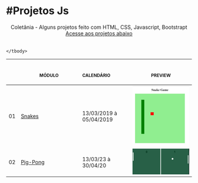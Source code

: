 # #Projetos Js

<p align="center">
    Coletânia - Alguns projetos feito com HTML, CSS, Javascript, Bootstrapt <br>
    <a href="#">Acesse aos projetos abaixo</a><br>
    <br><table>
    <thead>
        <tr>
            <th align="center">
                <img width="20" height="1"> 
                <p>
                    <small></small>
                </p>
            </th>
            <th align="center">
                <img width="300" height="1"> 
                <p> 
                    <small>
                        MÓDULO
                    </small>
                </p>
            </th>
            <th align="left">
                <img width="140" height="1">
                <p align="left"> 
                    <small>
                    CALENDÁRIO
                    </small>
                </p>
            </th>
            <th align="center">
                <img width="201" height="1">
                <p align="center"> 
                    <small>
                    PREVIEW
                    </small>
                </p>
            </th>
        </tr>
    </thead>
    <tbody>
        <tr>
            <td>01</td>
            <td><a href="https://github.com/JairTorezone/coletanea-projetos-js/tree/main/JOGO-COBRINHA"> Snakes </a></td>
            <td>13/03/2019 à 05/04/2019</td>
            <td align="center">
            <a href="#"><img width="300px" src="JOGO-COBRINHA/.github/snakes.JPG" /></a></td>
        </tr>
       <tr>
            <td>02</td>
            <td><a href="https://github.com/JairTorezone/coletanea-projetos-js/tree/main/PING-PONG">Pig-Pong</a></td>
            <td>13/03/23 à 30/04/20</td>
            <td align="center"><a href="#"><img width="300px" src="PING-PONG/.github/ping-pong.PNG" /></a></td>
        </tr>
        
      
    </tbody>
</table></p>
